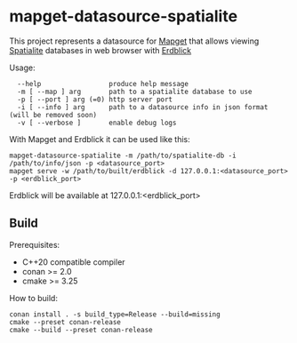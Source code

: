 # mapget-datasource-spatialite

This project represents a datasource for [Mapget](https://github.com/ndsev/mapget) that allows viewing [Spatialite](https://www.gaia-gis.it/fossil/libspatialite/index) databases in web browser with [Erdblick](https://github.com/ndsev/erdblick)

Usage:
```
  --help                 produce help message
  -m [ --map ] arg       path to a spatialite database to use
  -p [ --port ] arg (=0) http server port
  -i [ --info ] arg      path to a datasource info in json format (will be removed soon)
  -v [ --verbose ]       enable debug logs
```

With Mapget and Erdblick it can be used like this:
```
mapget-datasource-spatialite -m /path/to/spatialite-db -i /path/to/info/json -p <datasource_port>
mapget serve -w /path/to/built/erdblick -d 127.0.0.1:<datasource_port> -p <erdblick_port>
```
Erdblick will be available at 127.0.0.1:<erdblick_port>

## Build

Prerequisites:
- C++20 compatible compiler
- conan >= 2.0
- cmake >= 3.25

How to build:
```
conan install . -s build_type=Release --build=missing
cmake --preset conan-release
cmake --build --preset conan-release
```